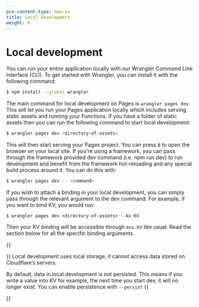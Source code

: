 ```yaml
---
pcx-content-type: how-to
title: Local Development
weight: 6
---
```


# Local development

You can run your entire application locally with our Wrangler Command Line Interface (CLI). To get started with Wrangler, you can install it with the following command:
```sh
$ npm install --global wrangler
```

The main command for local development on Pages is `wrangler pages dev`. This will let you run your Pages application locally which includes serving static assets and running your Functions. If you have a folder of static assets then you can run the following command to start local development:

```sh
$ wrangler pages dev <directory-of-assets>
```

This will then start serving your Pages project. You can press `B` to open the browser on your local site.
If you’re using a framework, you can pass through the framework provided dev command (i.e. npm run dev) to run development and benefit from the framework hot-reloading and any special build process around it. You can do this with:

```sh
$ wrangler pages dev -- <command>
```

If you wish to attach a binding in your local development, you can simply pass through the relevant argument to the dev command. For example, if you want to bind KV, you would run:
```
$ wrangler pages dev <directory-of-assets> --kv KV
```

Then your KV binding will be accessible through `env.KV` like usual. Read the section below for all the specific binding arguments.

{{<Aside>}}
Local development uses local storage, it cannot access data stored on Cloudflare’s servers.

By default, data in local development is not persisted. This means if you write a value into KV for example, the next time you start dev, it will no longer exist. You can enable persistence with `--persist`
{{</Aside>}}
